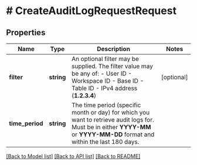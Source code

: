 # # CreateAuditLogRequestRequest

## Properties

Name | Type | Description | Notes
------------ | ------------- | ------------- | -------------
**filter** | **string** | An optional filter may be supplied. The filter value may be any of:  - User ID - Workspace ID - Base ID - Table ID - IPv4 address (**1.2.3.4**) | [optional]
**time_period** | **string** | The time period (specific month or day) for which you want to retrieve audit logs for. Must be in either **YYYY-MM** or **YYYY-MM-DD** format and within the last 180 days. |

[[Back to Model list]](../../README.md#models) [[Back to API list]](../../README.md#endpoints) [[Back to README]](../../README.md)
